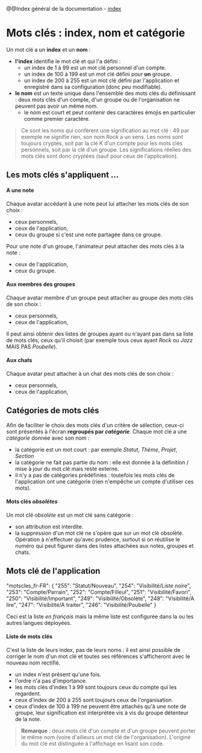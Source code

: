 @@Index général de la documentation - [index](./index.md)

# Mots clés : index, nom et catégorie

Un mot clé a un **index** et un **nom** :
- **l'index** identifie le mot clé et qui l'a défini :
  - un index de 1 à 99 est un mot clé personnel d'un compte.
  - un index de 100 à 199 est un mot clé défini pour **un** groupe.
  - un index de 200 à 255 est un mot clé défini par l'application et enregistré dans sa configuration (donc _peu_ modifiable).
- **le nom** est un texte unique dans l'ensemble des mots clés du définissant : deux mots clés d'un compte, d'un groupe ou de l'organisation ne peuvent pas avoir un même nom. 
  - le nom est court et peut contenir des caractères émojis en particulier comme premier caractère.

> Ce sont les noms qui confèrent une signification au mot clé : 49 par exemple ne signifie rien, son nom _Rock_ a un sens. Les noms sont toujours cryptés, soit par la clé K d'un compte pour les mots clés personnels, soit par la clé d'un groupe. Les significations réelles des mots clés sont donc cryptées (sauf pour ceux de l'application).

## Les mots clés s'appliquent ...
#### A une note
Chaque avatar accédant à une note peut lui attacher les mots clés de son choix :
- ceux personnels,
- ceux de l'application,
- ceux du groupe si c'est une note partagée dans ce groupe.

Pour une note d'un groupe, l'animateur peut attacher des mots clés à la note :
- ceux de l'application,
- ceux du groupe.

#### Aux membres des groupes
Chaque avatar membre d'un groupe peut attacher au groupe des mots clés de son choix :
- ceux personnels,
- ceux de l'application,

Il peut ainsi obtenir des listes de groupes ayant ou n'ayant pas dans sa liste de mots clés, ceux qu'il choisit (par exemple tous ceux ayant _Rock_ ou _Jazz_ MAIS PAS _Poubelle_).

#### Aux chats
Chaque avatar peut attacher à un chat des mots clés de son choix :
- ceux personnels,
- ceux de l'application,

## Catégories de mots clés
Afin de faciliter le choix des mots clés d'un critère de sélection, ceux-ci sont présentés à l'écran **regroupés par _catégorie_**. Chaque mot clé a une _catégorie_ donnée avec son nom :
- la catégorie est un mot court : par exemple _Statut_, _Thème_, _Projet_, _Section_
- la catégorie ne fait pas partie du nom : elle est donnée à la définition / mise à jour du mot clé mais reste externe.
- il n'y a pas de catégories prédéfinies : toutefois les mots clés de l'application ont une catégorie (rien n'empêche un compte d'utiliser ces mots).

#### Mots clés _obsolètes_
Un mot clé _obsolète_ est un mot clé sans catégorie :
- son attribution est interdite.
- la suppression d'un mot clé ne s'opère que sur un mot clé obsolète. Opération à n'effectuer qu'avec prudence, surtout si on réutilise le numéro qui peut figurer dans des listes attachées aux notes, groupes et chats.

## Mots clé de l'application

  "motscles_fr-FR": { 
    "255": "Statut/Nouveau",
    "254": "Visibilité/Liste noire",
    "253": "Compte/Parrain",
    "252": "Compte/Filleul",
    "251": "Visibilité/Favori",
    "250": "Visibilité/Important",
    "249": "Visibilité/Obsolète",
    "248": "Visibilité/A lire",
    "247": "Visibilité/A traiter",
    "246": "Visibilité/Poubelle"
  }

Ceci est la liste _en français_ mais la même liste est configurée dans la ou les autres langues déployées.

#### Liste de mots clés
C'est la liste de leurs index, pas de leurs noms : il est ainsi possible de corriger le nom d'un mot clé et toutes ses références s'afficheront avec le nouveau nom rectifié.
- un index n'est présent qu'une fois.
- l'ordre n'a pas d'importance.
- les mots clés d'index 1 à 99 sont toujours ceux du compte qui les regardent. 
- ceux d'index de 200 à 255 sont toujours ceux de l'organisation.
- ceux d'index de 100 à 199 ne peuvent être attachés qu'à une note de groupe, leur signification est interprétée vis à vis du groupe détenteur de la note.

> **Remarque** : deux mots clé d'un compte et d'un groupe peuvent porter le même nom (voire d'ailleurs un mot clé de l'organisation). L'origine du mot clé est distinguée à l'affichage en lisant son code.
